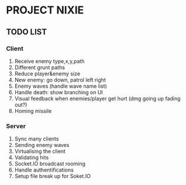 # PROJECT NIXIE

## TODO LIST

### Client

1. Receive enemy type,x,y,path
2. Different grunt paths
3. Reduce player&enemy size
4. New enemy: go down, patrol left right
5. Enemy waves (handle wave name list)
6. Handle death: show branching on UI
7. Visual feedback when enemies/player get hurt (dmg going up fading out?)
8. Homing missile

### Server

1. Sync many clients
2. Sending enemy waves
3. Virtualising the client
4. Validating hits
5. Socket.IO broadcast rooming
6. Handle authentifications
7. Setup file break up for Soket.IO
